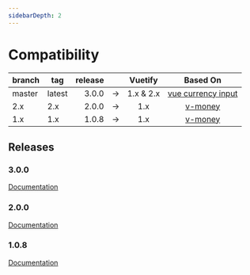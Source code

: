 ```yaml
---
sidebarDepth: 2
---
```


# Compatibility

| branch    | tag       | release |   |   Vuetify   |  Based On   |
|:----------|-----------|--------:|:-:| :---------: | :---------: |
| master    | latest    | 3.0.0   | → | 1.x & 2.x   | [vue currency input](https://dm4t2.github.io/vue-currency-input/)
| 2.x       | 2.x       | 2.0.0   | → | 1.x         | [v-money](https://github.com/64robots/v-money)
| 1.x       | 1.x       | 1.0.8   | → | 1.x         | [v-money](https://github.com/64robots/v-money)

## Releases

### 3.0.0

[Documentation](./started/)

### 2.0.0

[Documentation](./versions/release.2.0.0/)

### 1.0.8

[Documentation](./versions/release.1.0.8/)